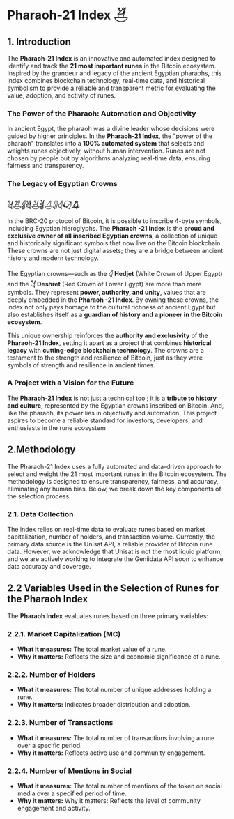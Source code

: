 # Pharaoh-21 Index 𓋗

## 1. Introduction

The **Pharaoh-21 Index** is an innovative and automated index designed to identify and track the **21 most important runes** in the Bitcoin ecosystem. Inspired by the grandeur and legacy of the ancient Egyptian pharaohs, this index combines blockchain technology, real-time data, and historical symbolism to provide a reliable and transparent metric for evaluating the value, adoption, and activity of runes.

### The Power of the Pharaoh: Automation and Objectivity
In ancient Egypt, the pharaoh was a divine leader whose decisions were guided by higher principles. In the **Pharaoh-21 Index**, the "power of the pharaoh" translates into a **100% automated system** that selects and weights runes objectively, without human intervention. Runes are not chosen by people but by algorithms analyzing real-time data, ensuring fairness and transparency.

### The Legacy of Egyptian Crowns 
### 𓋔𓋗𓋓𓋖𓋕𓋘𓋒𓋛𓋑𓋙𓋚

In the BRC-20 protocol of Bitcoin, it is possible to inscribe 4-byte symbols, including Egyptian hieroglyphs. The **Pharaoh -21 Index** is the **proud and exclusive owner of all inscribed Egyptian crowns**, a collection of unique and historically significant symbols that now live on the Bitcoin blockchain. These crowns are not just digital assets; they are a bridge between ancient history and modern technology.

The Egyptian crowns—such as the **𓋑 Hedjet** (White Crown of Upper Egypt) and the **𓋔 Deshret** (Red Crown of Lower Egypt) are more than mere symbols. They represent **power, authority, and unity**, values that are deeply embedded in the **Pharaoh -21 Index**. By owning these crowns, the index not only pays homage to the cultural richness of ancient Egypt but also establishes itself as a **guardian of history and a pioneer in the Bitcoin ecosystem**.

This unique ownership reinforces the **authority and exclusivity** of the **Pharaoh-21 Index**, setting it apart as a project that combines **historical legacy** with **cutting-edge blockchain technology**. The crowns are a testament to the strength and resilience of Bitcoin, just as they were symbols of strength and resilience in ancient times.

### A Project with a Vision for the Future
The **Pharaoh-21 Index** is not just a technical tool; it is a **tribute to history and culture**, represented by the Egyptian crowns inscribed on Bitcoin. And, like the pharaoh, its power lies in objectivity and automation. This project aspires to become a reliable standard for investors, developers, and enthusiasts in the rune ecosystem


## 2.Methodology

The Pharaoh-21 Index uses a fully automated and data-driven approach to select and weight the 21 most important runes in the Bitcoin ecosystem. The methodology is designed to ensure transparency, fairness, and accuracy, eliminating any human bias. Below, we break down the key components of the selection process.

### 2.1. Data Collection

The index relies on real-time data to evaluate runes based on market capitalization, number of holders, and transaction volume. Currently, the primary data source is the Unisat API, a reliable provider of Bitcoin rune data. However, we acknowledge that Unisat is not the most liquid platform, and we are actively working to integrate the Geniidata API soon to enhance data accuracy and coverage.

## 2.2 Variables Used in the Selection of Runes for the Pharaoh Index

The **Pharaoh Index** evaluates runes based on three primary variables:

### 2.2.1. Market Capitalization (MC)
- **What it measures:** The total market value of a rune.
- **Why it matters:** Reflects the size and economic significance of a rune.

### 2.2.2. Number of Holders
- **What it measures:** The total number of unique addresses holding a rune.
- **Why it matters:** Indicates broader distribution and adoption.

### 2.2.3. Number of Transactions
- **What it measures:** The total number of transactions involving a rune over a specific period.
- **Why it matters:** Reflects active use and community engagement.

### 2.2.4. Number of Mentions in Social
- **What it measures:** The total number of mentions of the token on social media over a specified period of time.
- **Why it matters:** Why it matters: Reflects the level of community engagement and activity.

